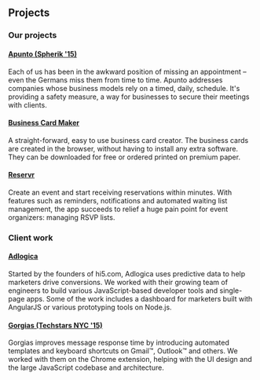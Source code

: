 ## Projects

### Our projects

<h4>
  <a href="http://spherikaccelerator.com/blog/spherik-startup-intro-apunto/" target="_blank">
    Apunto (Spherik '15)
  </a>
</h4>

Each of us has been in the awkward position of missing an appointment – even the Germans miss them from time to time. Apunto addresses companies whose business models rely on a timed, daily, schedule. It's providing a safety measure, a way for businesses to secure their meetings with clients.


<h4>
  <a href="https://www.bizcardmaker.com/" target="_blank">
    Business Card Maker
  </a>
</h4>

A straight-forward, easy to use business card creator. The business cards are created in the browser, without having to install any extra software. They can be downloaded for free or ordered printed on premium paper.


<h4>
  <a href="http://www.reservr.net/" target="_blank">
    Reservr
  </a>
</h4>

Create an event and start receiving reservations within minutes. With features such as reminders, notifications and automated waiting list management, the app succeeds to relief a huge pain point for event organizers: managing RSVP lists.


### Client work

<h4>
  <a href="http://adlogica.com/" target="_blank">
    Adlogica
  </a>
</h4>

Started by the founders of hi5.com, Adlogica uses predictive data to help marketers drive conversions. We worked with their growing team of engineers to build various JavaScript-based developer tools and single-page apps. Some of the work includes a dashboard for marketers built with AngularJS or various prototyping tools on Node.js.


<h4>
  <a href="https://gorgias.io/" target="_blank">
    Gorgias (Techstars NYC '15)
  </a>
</h4>

Gorgias improves message response time by introducing automated templates and keyboard shortcuts on Gmail™, Outlook™ and others. We worked with them on the Chrome extension, helping with the UI design and the large JavaScript codebase and architecture.

